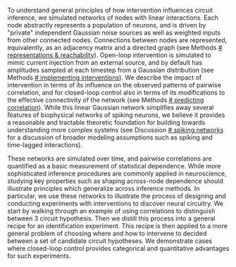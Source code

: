 <!-- RESULTS -->

To understand general principles of how intervention influences circuit inference, we simulated networks of nodes with linear interactions. Each node abstractly represents a population of neurons, and is driven by "private" independent Gaussian noise sources as well as weighted inputs from other connected nodes. Connections between nodes are represented, equivalently, as an adjacency matrix and a directed graph (see Methods [# representations & reachability](REF-SECTION-HERE)). Open-loop intervention is simulated to mimic current injection from an external source, and by default has amplitudes sampled at each timestep from a Gaussian distribution (see Methods [# implementing interventions](REF-SECTION-HERE)). We describe the impact of intervention in terms of its influence on the observed patterns of pairwise correlation, and for closed-loop control also in terms of its modifications to the effective connectivity of the network (see Methods [# predicting correlation](REF-SECTION-HERE)). While this linear Gaussian network simplifies away several features of biophysical networks of spiking neurons, we believe it provides a reasonable and tractable theoretic foundation for building towards understanding more complex systems (see Discussion [# spiking networks](REF-SECTION-HERE) for a discussion of broader modeling assumptions such as spiking and time-lagged interactions).

These networks are simulated over time, and pairwise correlations are quantified as a basic measurement of statistical dependence. While more sophisticated inference procedures are commonly applied in neuroscience, studying key properties such as shaping across-node dependence should illustrate principles which generalize across inference methods. In particular, we use these networks to illustrate the process of designing and conducting experiments with interventions to discover neural circuitry. We start by walking through an example of using correlations to distinguish between 3 circuit hypothesis. Then we distill this process into a general recipe for an identification experiment. This recipe is then applied to a more general problem of choosing where and how to intervene to decided between a set of candidate circuit hypotheses. We demonstrate cases where closed-loop control provides categorical and quantitative advantages for such experiments.
